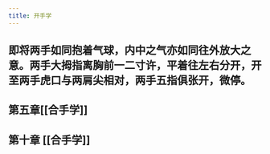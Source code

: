 ```yaml
---
title: 开手学
---
```


## 即将两手如同抱着气球，内中之气亦如同往外放大之意。两手大拇指离胸前一二寸许，平着往左右分开，开至两手虎口与两肩尖相对，两手五指俱张开，微停。

## 第五章[[合手学]]
## 第十章 [[合手学]]
